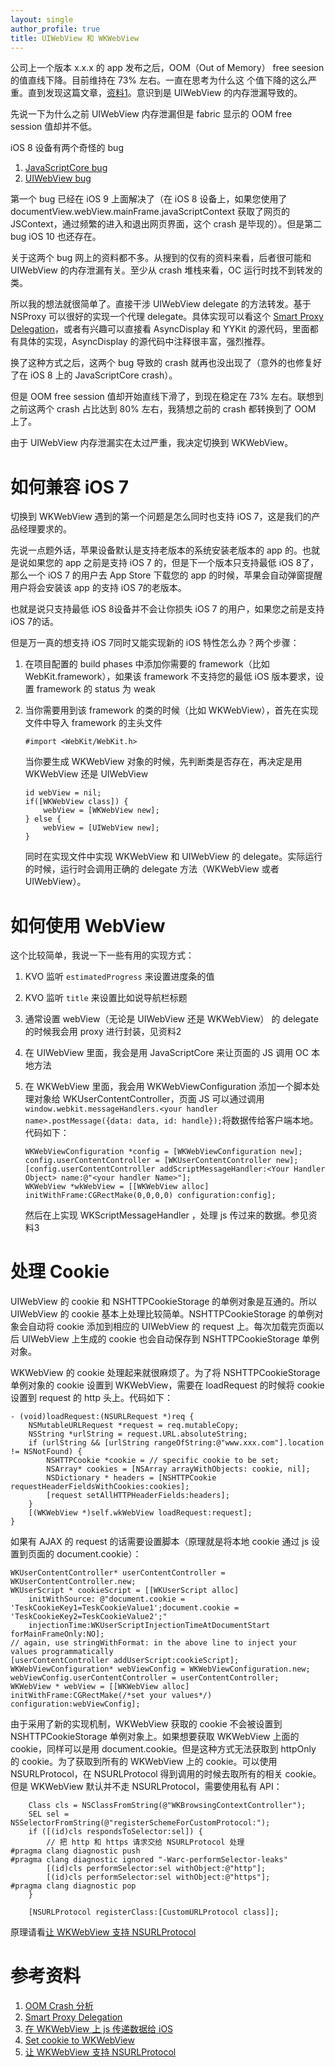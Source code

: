 ```yaml
---
layout: single
author_profile: true
title: UIWebView 和 WKWebView
---
```


公司上一个版本 x.x.x 的 app 发布之后，OOM（Out of Memory） free seesion 的值直线下降。目前维持在 73% 左右。一直在思考为什么这
个值下降的这么严重。直到发现这篇文章，[资料1]((https://code.facebook.com/posts/1146930688654547/reducing-fooms-in-the-facebook-ios-app/))。意识到是 UIWebView 的内存泄漏导致的。

先说一下为什么之前 UIWebView 内存泄漏但是 fabric 显示的 OOM free session 值却并不低。

iOS 8 设备有两个奇怪的 bug

1. [JavaScriptCore bug](https://bugs.webkit.org/show_bug.cgi?id=139654)
2. [UIWebView bug](http://stackoverflow.com/questions/12757237/websafeforwarder-forwardinvocation-crashes)

第一个 bug 已经在 iOS 9 上面解决了（在 iOS 8 设备上，如果您使用了 documentView.webView.mainFrame.javaScriptContext 获取了网页的 JSContext，通过频繁的进入和退出网页界面，这个 crash 是毕现的）。但是第二 bug iOS 10 也还存在。

关于这两个 bug 网上的资料都不多。从搜到的仅有的资料来看，后者很可能和 UIWebView 的内存泄漏有关。至少从 crash 堆栈来看，OC 运行时找不到转发的类。

所以我的想法就很简单了。直接干涉 UIWebView delegate 的方法转发。基于 NSProxy 可以很好的实现一个代理 delegate。具体实现可以看这个 [Smart Proxy Delegation](http://petersteinberger.com/blog/2013/smart-proxy-delegation/)，或者有兴趣可以直接看 AsyncDisplay 和 YYKit 的源代码，里面都有具体的实现，AsyncDisplay 的源代码中注释很丰富，强烈推荐。

换了这种方式之后，这两个 bug 导致的 crash 就再也没出现了（意外的也修复好了在 iOS 8 上的 JavaScriptCore crash）。

但是 OOM free session 值却开始直线下滑了，到现在稳定在 73% 左右。联想到之前这两个 crash 占比达到 80% 左右，我猜想之前的 crash 都转换到了 OOM 上了。

由于 UIWebView 内存泄漏实在太过严重，我决定切换到 WKWebView。

# 如何兼容 iOS 7

切换到 WKWebView 遇到的第一个问题是怎么同时也支持 iOS 7，这是我们的产品经理要求的。

先说一点题外话，苹果设备默认是支持老版本的系统安装老版本的 app 的。也就是说如果您的 app 之前是支持 iOS 7 的，但是下一个版本只支持最低 iOS 8了，那么一个 iOS 7 的用户去 App Store 下载您的 app 的时候，苹果会自动弹窗提醒用户将会安装该 app 的支持 iOS 7的老版本。

也就是说只支持最低 iOS 8设备并不会让你损失 iOS 7 的用户，如果您之前是支持 iOS 7的话。

但是万一真的想支持 iOS 7同时又能实现新的 iOS 特性怎么办？两个步骤：

1. 在项目配置的 build phases 中添加你需要的 framework（比如  WebKit.framework），如果该 framework 不支持您的最低 iOS 版本要求，设置 framework 的 status 为 weak
2. 当你需要用到该 framework 的类的时候（比如 WKWebView），首先在实现文件中导入 framework 的主头文件

    ```
    #import <WebKit/WebKit.h>
    ```
    
    当你要生成 WKWebView 对象的时候，先判断类是否存在，再决定是用 WKWebView 还是 UIWebView
    
    ```
    id webView = nil;
    if([WKWebView class]) {
        webView = [WKWebView new];
    } else {
        webView = [UIWebView new];
    }
    ```
    同时在实现文件中实现 WKWebView 和 UIWebView 的 delegate。实际运行的时候，运行时会调用正确的 delegate 方法（WKWebView 或者 UIWebView）。

# 如何使用 WebView

这个比较简单，我说一下一些有用的实现方式：

1. KVO 监听 `estimatedProgress` 来设置进度条的值
2. KVO 监听 `title` 来设置比如说导航栏标题
3. 通常设置 webView（无论是 UIWebView 还是 WKWebView） 的 delegate 的时候我会用 proxy 进行封装，见资料2
4. 在 UIWebView 里面，我会是用 JavaScriptCore 来让页面的 JS 调用 OC 本地方法
5. 在 WKWebView 里面，我会用 WKWebViewConfiguration 添加一个脚本处理对象给 WKUserContentController，页面 JS 可以通过调用 `window.webkit.messageHandlers.<your handler name>.postMessage({data: data, id: handle});`将数据传给客户端本地。代码如下：

    ```
    WKWebViewConfiguration *config = [WKWebViewConfiguration new];
    config.userContentController = [WKUserContentController new];
    [config.userContentController addScriptMessageHandler:<Your Handler Object> name:@"<your handler Name>"];
    WKWebView *wkWebView = [[WKWebView alloc] initWithFrame:CGRectMake(0,0,0,0) configuration:config];
    ```
    然后在<Your Handler Object>上实现 WKScriptMessageHandler ，处理 js 传过来的数据。参见资料3

# 处理 Cookie

UIWebView 的 cookie 和 NSHTTPCookieStorage 的单例对象是互通的。所以 UIWebView 的 cookie 基本上处理比较简单。NSHTTPCookieStorage 的单例对象会自动将 cookie 添加到相应的 UIWebView 的 request 上。每次加载完页面以后 UIWebView 上生成的 cookie 也会自动保存到 NSHTTPCookieStorage 单例对象。

WKWebView 的 cookie 处理起来就很麻烦了。为了将 NSHTTPCookieStorage 单例对象的 cookie 设置到 WKWebView，需要在 loadRequest 的时候将 cookie 设置到 request 的 http 头上。代码如下：

```
- (void)loadRequest:(NSURLRequest *)req {
    NSMutableURLRequest *request = req.mutableCopy;
    NSString *urlString = request.URL.absoluteString;
    if (urlString && [urlString rangeOfString:@"www.xxx.com"].location != NSNotFound) {
        NSHTTPCookie *cookie = // specific cookie to be set;
        NSArray* cookies = [NSArray arrayWithObjects: cookie, nil];
        NSDictionary * headers = [NSHTTPCookie requestHeaderFieldsWithCookies:cookies];
        [request setAllHTTPHeaderFields:headers];
    }
    [(WKWebView *)self.wkWebView loadRequest:request];
}
```

如果有 AJAX 的 request 的话需要设置脚本（原理就是将本地 cookie 通过 js 设置到页面的 document.cookie）：

```
WKUserContentController* userContentController = WKUserContentController.new;
WKUserScript * cookieScript = [[WKUserScript alloc] 
    initWithSource: @"document.cookie = 'TeskCookieKey1=TeskCookieValue1';document.cookie = 'TeskCookieKey2=TeskCookieValue2';"
    injectionTime:WKUserScriptInjectionTimeAtDocumentStart forMainFrameOnly:NO];
// again, use stringWithFormat: in the above line to inject your values programmatically
[userContentController addUserScript:cookieScript];
WKWebViewConfiguration* webViewConfig = WKWebViewConfiguration.new;
webViewConfig.userContentController = userContentController;
WKWebView * webView = [[WKWebView alloc] initWithFrame:CGRectMake(/*set your values*/) configuration:webViewConfig];
```

由于采用了新的实现机制，WKWebView 获取的 cookie 不会被设置到 NSHTTPCookieStorage 单例对象上。如果想要获取 WKWebView 上面的 cookie，同样可以是用 document.cookie。但是这种方式无法获取到 httpOnly 的 cookie。为了获取到所有的 WKWebView 上的 cookie。可以使用 NSURLProtocol，在 NSURLProtocol 得到调用的时候去取所有的相关 cookie。但是 WKWebView 默认并不走 NSURLProtocol，需要使用私有 API：

```
    Class cls = NSClassFromString(@"WKBrowsingContextController");
    SEL sel = NSSelectorFromString(@"registerSchemeForCustomProtocol:");
    if ([(id)cls respondsToSelector:sel]) {
        // 把 http 和 https 请求交给 NSURLProtocol 处理
#pragma clang diagnostic push
#pragma clang diagnostic ignored "-Warc-performSelector-leaks"
        [(id)cls performSelector:sel withObject:@"http"];
        [(id)cls performSelector:sel withObject:@"https"];
#pragma clang diagnostic pop
    }

    [NSURLProtocol registerClass:[CustomURLProtocol class]];
```

原理请看[让 WKWebView 支持 NSURLProtocol](https://blog.yeatse.com/2016/10/26/support-nsurlprotocol-in-wkwebview/)

# 参考资料

1. [OOM Crash 分析](https://code.facebook.com/posts/1146930688654547/reducing-fooms-in-the-facebook-ios-app/)
2. [Smart Proxy Delegation](http://petersteinberger.com/blog/2013/smart-proxy-delegation/)
3. [在 WKWebView 上 js 传递数据给 iOS ](http://stackoverflow.com/questions/29249132/wkwebview-complex-communication-between-javascript-native-code)
4. [Set cookie to WKWebView](http://stackoverflow.com/questions/26573137/can-i-set-the-cookies-to-be-used-by-a-wkwebview)
5. [让 WKWebView 支持 NSURLProtocol](https://blog.yeatse.com/2016/10/26/support-nsurlprotocol-in-wkwebview/)
